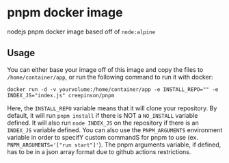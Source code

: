# pnpm docker image

nodejs pnpm docker image based off of `node:alpine`

## Usage

You can either base your image off of this image
and copy the files to `/home/container/app`, or run the following command to run it with docker:

`docker run -d -v yourvolume:/home/container/app -e INSTALL_REPO="" -e INDEX_JS="index.js" creepinson/pnpm`

Here, the `INSTALL_REPO` variable means that it will clone your repository. By default, it will run `pnpm install` if there is NOT a `NO_INSTALL` variable defined. It will also run `node INDEX_JS` on the repository if there is an `INDEX_JS` variable defined. You can also use the `PNPM_ARGUMENTS` environment variable in order to specifY custom commandS for pnpm to use (ex. `PNPM_ARGUMENTS='["run start"]'`). The pnpm arguments variable, if defined, has to be in a json array format due to github actions restrictions.